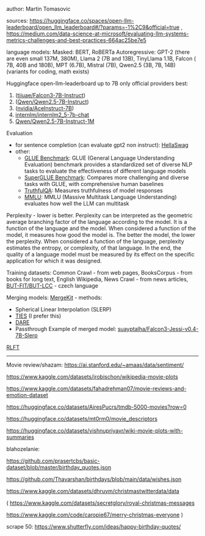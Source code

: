 author: Martin Tomasovic

sources: https://huggingface.co/spaces/open-llm-leaderboard/open_llm_leaderboard#/?params=-1%2C9&official=true , https://medium.com/data-science-at-microsoft/evaluating-llm-systems-metrics-challenges-and-best-practices-664ac25be7e5

language models: 
    Masked: BERT, RoBERTa
    Autoregressive: GPT-2 (there are even small 137M, 380M),  Llama 2 (7B and 13B), TinyLlama 1.1B, Falcon ( 7B, 40B and 180B), MPT (6.7B), Mistral (7B),  Qwen2.5 (3B, 7B, 14B) (variants for coding, math exists)

Huggingface open-llm-leaderboard up to 7B only official providers best: 
1. ([tiiuae/Falcon3-7B-Instruct](https://huggingface.co/tiiuae/Falcon3-7B-Instruct))
2. ([Qwen/Qwen2.5-7B-Instruct](https://huggingface.co/Qwen/Qwen2.5-7B-Instruct))
3. ([nvidia/AceInstruct-7B](https://huggingface.co/nvidia/AceInstruct-7B))
4. [internlm/internlm2_5-7b-chat](https://huggingface.co/internlm/internlm2_5-7b-chat)
5. [Qwen/Qwen2.5-7B-Instruct-1M](https://huggingface.co/Qwen/Qwen2.5-7B-Instruct-1M)

Evaluation
- for sentence completion (can evaluate gpt2 non instruct): [HellaSwag](https://rowanzellers.com/hellaswag/)
- other: 
    - [GLUE Benchmark](https://gluebenchmark.com/): GLUE (General Language Understanding Evaluation) benchmark provides a standardized set of diverse NLP tasks to evaluate the effectiveness of different language models
    - [SuperGLUE Benchmark](https://super.gluebenchmark.com/): Compares more challenging and diverse tasks with GLUE, with comprehensive human baselines
    - [TruthfulQA](https://github.com/sylinrl/TruthfulQA): Measures truthfulness of model responses
    - [MMLU](https://github.com/hendrycks/test): MMLU (Massive Multitask Language Understanding) evaluates how well the LLM can multitask

Perplexity - lower is better.
Perplexity can be interpreted as the geometric average branching factor of the language according to the model. It is a function of the language and the model. When considered
a function of the model, it measures how good the model is. The better the model, the lower the perplexity. When considered a function of the language, perplexity estimates the entropy, or complexity, of that language. In the end, the quality of a language model must be measured by its effect on the specific application for which it was designed. 

Training datasets: 
Common Crawl - from web pages, BooksCorpus - from books for long text, English Wikipedia, News Crawl - from news articles, [BUT-FIT/BUT-LCC](https://huggingface.co/datasets/BUT-FIT/BUT-LCC) - czech language

Merging models: [MergeKit](https://huggingface.co/blog/mlabonne/merge-models) - methods:
- Spherical Linear Interpolation (SLERP)
- [TIES](https://arxiv.org/abs/2306.01708) (I prefer this)
- [DARE](https://arxiv.org/abs/2311.03099)
- Passthrough
Example of merged model: [suayptalha/Falcon3-Jessi-v0.4-7B-Slerp](https://huggingface.co/suayptalha/Falcon3-Jessi-v0.4-7B-Slerp)

[RLFT](https://medium.com/@anjalitanikella/reinforcement-learning-fine-tuning-the-future-of-adapting-language-models-b26406934ce6)


----------------------------------------------------------------------------------------

Movie review/shazam:
https://ai.stanford.edu/~amaas/data/sentiment/

https://www.kaggle.com/datasets/jrobischon/wikipedia-movie-plots

https://www.kaggle.com/datasets/fahadrehman07/movie-reviews-and-emotion-dataset

https://huggingface.co/datasets/AiresPucrs/tmdb-5000-movies?row=0

https://huggingface.co/datasets/mt0rm0/movie_descriptors

https://huggingface.co/datasets/vishnupriyavr/wiki-movie-plots-with-summaries

blahozelanie:

https://github.com/prasertcbs/basic-dataset/blob/master/birthday_quotes.json

https://github.com/Thavarshan/birthdays/blob/main/data/wishes.json

https://www.kaggle.com/datasets/dhruvm/christmastwitterdata/data

( 
https://www.kaggle.com/datasets/secretglory/royal-christmas-messages

https://www.kaggle.com/code/caropie67/merry-christmas-everyone
)

scrape 50: https://www.shutterfly.com/ideas/happy-birthday-quotes/

